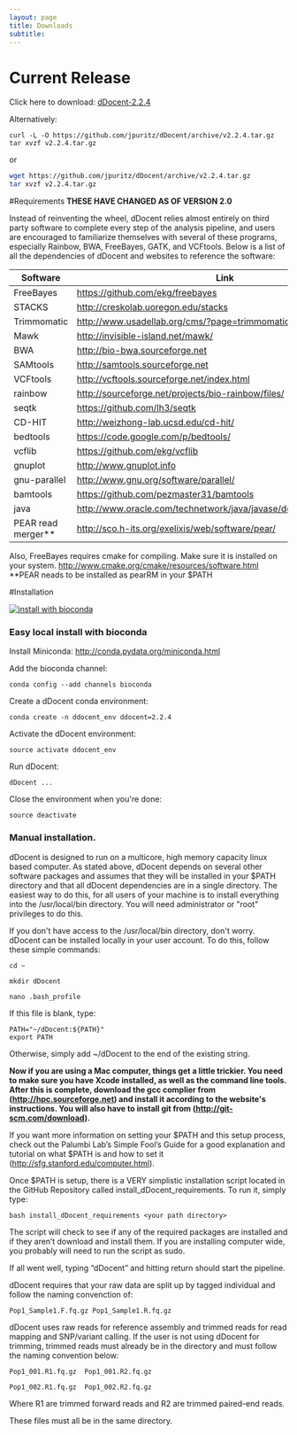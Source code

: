 ```yaml
---
layout: page
title: Downloads
subtitle: 
---
```


# Current Release

Click here to download: <a class="btn btn-success" href="https://github.com/jpuritz/dDocent/archive/v2.2.4.tar.gz"><span class="glyphicon glyphicon-download-alt" aria-hidden="true"></span> dDocent-2.2.4</a>

Alternatively:

```
curl -L -O https://github.com/jpuritz/dDocent/archive/v2.2.4.tar.gz
tar xvzf v2.2.4.tar.gz
```
 
or 
 
```bash 
wget https://github.com/jpuritz/dDocent/archive/v2.2.4.tar.gz
tar xvzf v2.2.4.tar.gz
```
 

#Requirements
**THESE HAVE CHANGED AS OF VERSION 2.0**

Instead of reinventing the wheel, dDocent relies almost entirely on third party software to complete every step of the 
analysis pipeline, and users are encouraged to familiarize themselves with several of these programs, especially Rainbow, 
BWA, FreeBayes, GATK, and VCFtools.  Below is a list of all the dependencies of dDocent and websites to reference the software:

| Software        | Link                             |
| ------------- |------------------------------------|
|FreeBayes      | https://github.com/ekg/freebayes   |
|STACKS         | http://creskolab.uoregon.edu/stacks|
|Trimmomatic	  | http://www.usadellab.org/cms/?page=trimmomatic |
|Mawk			      | http://invisible-island.net/mawk/ |
|BWA		  	    | http://bio-bwa.sourceforge.net |
|SAMtools		    | http://samtools.sourceforge.net |
|VCFtools		    | http://vcftools.sourceforge.net/index.html |
|rainbow		    | http://sourceforge.net/projects/bio-rainbow/files/ |
|seqtk			    | https://github.com/lh3/seqtk |
|CD-HIT		      | http://weizhong-lab.ucsd.edu/cd-hit/ |
|bedtools| https://code.google.com/p/bedtools/ |
|vcflib| https://github.com/ekg/vcflib |
|gnuplot| http://www.gnuplot.info |
|gnu-parallel| http://www.gnu.org/software/parallel/ |
|bamtools|https://github.com/pezmaster31/bamtools|
|java| http://www.oracle.com/technetwork/java/javase/downloads/index.html|
|PEAR read merger**| http://sco.h-its.org/exelixis/web/software/pear/ |

Also, FreeBayes requires cmake for compiling.  Make sure it is installed on your system. http://www.cmake.org/cmake/resources/software.html
**PEAR neads to be installed as pearRM in your $PATH

#Installation

[![install with bioconda](https://img.shields.io/badge/install%20with-bioconda-brightgreen.svg?style=flat-square)](http://bioconda.github.io/recipes/ddocent/README.html)

### Easy local install with bioconda

Install Miniconda: http://conda.pydata.org/miniconda.html

Add the bioconda channel:
```
conda config --add channels bioconda
```

Create a dDocent conda environment:
```
conda create -n ddocent_env ddocent=2.2.4
```

Activate the dDocent environment:
```
source activate ddocent_env
```

Run dDocent:
```
dDocent ...
```

Close the environment when you're done:
```
source deactivate
```
### Manual installation.

dDocent is designed to run on a multicore, high memory capacity linux based computer.  As stated above, dDocent depends on several other software packages and assumes that they will be installed in your $PATH directory and that all dDocent dependencies are in a single directory.  The easiest way to do this, for all users of your machine is to install everything into the /usr/local/bin directory.  You will need administrator or "root" privileges to do this.

If you don't have access to the /usr/local/bin directory, don't worry.  dDocent can be installed locally in your user account.  To do this, follow these simple commands:

	cd ~

	mkdir dDocent

	nano .bash_profile

If this file is blank, type:

	PATH="~/dDocent:${PATH}"
	export PATH

Otherwise, simply add ~/dDocent to the end of the existing string.

**Now if you are using a Mac computer, things get a little trickier.  You need to make sure you have Xcode installed, as well as the command line tools.  After this is complete, download the gcc complier from (http://hpc.sourceforge.net) and install it according to the website's instructions.   You will also have to install git from (http://git-scm.com/download).**

If you want more information on setting your $PATH and this setup process, check out the Palumbi Lab’s Simple Fool’s Guide for a good explanation and tutorial on what $PATH is and how to set it (http://sfg.stanford.edu/computer.html).

Once $PATH is setup, there is a VERY simplistic installation script located in the GitHub Repository called install_dDocent_requirements.  To run it, simply type:

	bash install_dDocent_requirements <your path directory>

The script will check to see if any of the required packages are installed and if they aren’t download and install them.  If you are installing computer wide, you probably will need to run the script as sudo.

If all went well, typing “dDocent” and hitting return should start the pipeline.

dDocent requires that your raw data are split up by tagged individual and follow the naming convenction of:

	Pop1_Sample1.F.fq.gz Pop1_Sample1.R.fq.gz

dDocent uses raw reads for reference assembly and trimmed reads for read mapping and SNP/variant calling.  If the user is not using dDocent for trimming, trimmed reads must already be in the directory and must follow the naming convention below:

	Pop1_001.R1.fq.gz  Pop1_001.R2.fq.gz

	Pop1_002.R1.fq.gz  Pop1_002.R2.fq.gz

Where R1 are trimmed forward reads and R2 are trimmed paired-end reads.


These files must all be in the same directory.
